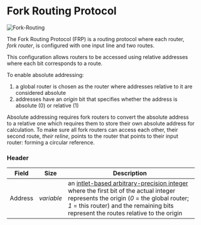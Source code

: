 # Fork Routing Protocol

![Fork-Routing](https://user-images.githubusercontent.com/35694451/208344240-cae75190-51f8-4d8c-88c7-c317a69d08fa.png)

The Fork Routing Protocol (FRP) is a routing protocol where each router, *fork router*, is configured with one input line and two routes.

This configuration allows routers to be accessed using relative addresses where each bit corresponds to a route.

To enable absolute addressing:
1. a global router is chosen as the router where addresses relative to it are considered absolute
2. addresses have an *origin* bit that specifies whether the address is absolute (0) or relative (1)

Absolute addressing requires fork routers to convert the absolute address to a relative one which requires them to store their own absolute address for calculation. To make sure all fork routers can access each other, their second route, *their reline*, points to the router that points to their input router: forming a circular reference.

### Header

Field      |Size      |Description
-----------|----------|-----------
Address    |*variable*|an [intlet-based arbitrary-precision integer](https://github.com/ghoomfrog/universe/blob/main/computer%20science/intlet-based%20arbitrary-precision%20integer.md) where the first bit of the actual integer represents the origin (*0* = the global router; *1* = this router) and the remaining bits represent the routes relative to the origin
